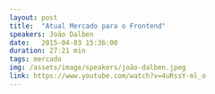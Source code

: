 ```yaml
---
layout: post
title:  "Atual Mercado para o Frontend"
speakers: João Dalben
date:   2015-04-03 15:36:00
duration: 27:21 min
tags: mercado
img: /assets/image/speakers/joão-dalben.jpeg
link: https://www.youtube.com/watch?v=4uRssY-ml_o
---
```


